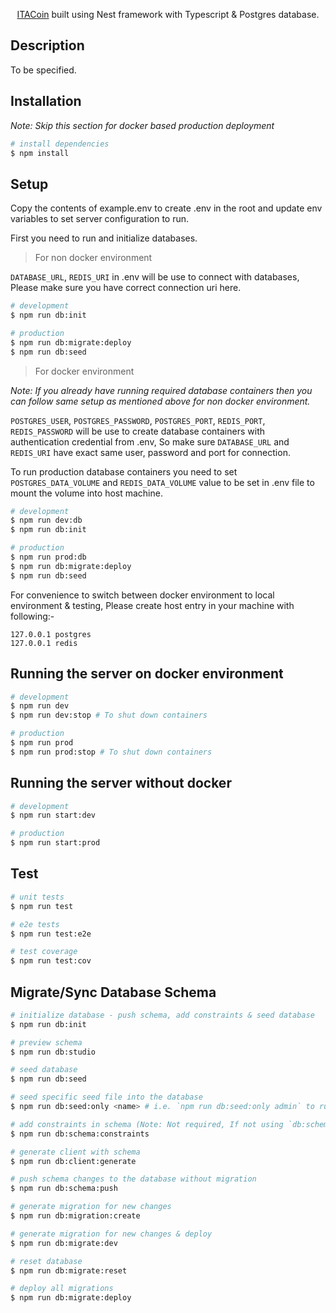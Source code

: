 <!-- <p align="center">
  <a href="#" target="_blank"><img src="#" width="200" alt="logo" /></a>
</p> -->

<p align="center">
  <a href="#" target="_blank">ITACoin</a> built using Nest framework with Typescript & Postgres database.
</p>

## Description

To be specified.

## Installation

_Note: Skip this section for docker based production deployment_

```bash
# install dependencies
$ npm install
```

## Setup

Copy the contents of example.env to create .env in the root and update env variables to set server configuration to run.

First you need to run and initialize databases.

> For non docker environment

`DATABASE_URL`, `REDIS_URI` in .env will be use to connect with databases, Please make sure you have correct connection uri here.

```bash
# development
$ npm run db:init

# production
$ npm run db:migrate:deploy
$ npm run db:seed
```

> For docker environment

_Note: If you already have running required database containers then you can follow same setup as mentioned above for non docker environment._

`POSTGRES_USER`, `POSTGRES_PASSWORD`, `POSTGRES_PORT`, `REDIS_PORT`, `REDIS_PASSWORD` will be use to create database containers with authentication credential from .env, So make sure `DATABASE_URL` and `REDIS_URI` have exact same user, password and port for connection.

To run production database containers you need to set `POSTGRES_DATA_VOLUME` and `REDIS_DATA_VOLUME` value to be set in .env file to mount the volume into host machine.

```bash
# development
$ npm run dev:db
$ npm run db:init

# production
$ npm run prod:db
$ npm run db:migrate:deploy
$ npm run db:seed
```

For convenience to switch between docker environment to local environment & testing, Please create host entry in your machine with following:-

```
127.0.0.1 postgres
127.0.0.1 redis
```

## Running the server on docker environment

```bash
# development
$ npm run dev
$ npm run dev:stop # To shut down containers

# production
$ npm run prod
$ npm run prod:stop # To shut down containers
```

## Running the server without docker

```bash
# development
$ npm run start:dev

# production
$ npm run start:prod
```

## Test

```bash
# unit tests
$ npm run test

# e2e tests
$ npm run test:e2e

# test coverage
$ npm run test:cov
```

## Migrate/Sync Database Schema

```bash
# initialize database - push schema, add constraints & seed database
$ npm run db:init

# preview schema
$ npm run db:studio

# seed database
$ npm run db:seed

# seed specific seed file into the database
$ npm run db:seed:only <name> # i.e. `npm run db:seed:only admin` to run prisma/seeds/admin.seed.ts

# add constraints in schema (Note: Not required, If not using `db:schema:push` on staging or production env)
$ npm run db:schema:constraints

# generate client with schema
$ npm run db:client:generate

# push schema changes to the database without migration
$ npm run db:schema:push

# generate migration for new changes
$ npm run db:migration:create

# generate migration for new changes & deploy
$ npm run db:migrate:dev

# reset database
$ npm run db:migrate:reset

# deploy all migrations
$ npm run db:migrate:deploy
```

